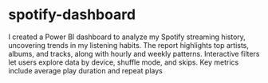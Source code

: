# spotify-dashboard
I created a Power BI dashboard to analyze my Spotify streaming history, uncovering trends in my listening habits. The report highlights top artists, albums, and tracks, along with hourly and weekly patterns. Interactive filters let users explore data by device, shuffle mode, and skips. Key metrics include average play duration and repeat plays
